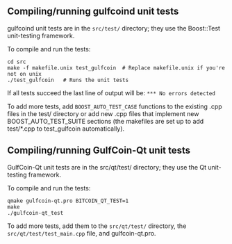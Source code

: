Compiling/running gulfcoind unit tests
------------------------------------

gulfcoind unit tests are in the `src/test/` directory; they
use the Boost::Test unit-testing framework.

To compile and run the tests:

	cd src
	make -f makefile.unix test_gulfcoin  # Replace makefile.unix if you're not on unix
	./test_gulfcoin   # Runs the unit tests

If all tests succeed the last line of output will be:
`*** No errors detected`

To add more tests, add `BOOST_AUTO_TEST_CASE` functions to the existing
.cpp files in the test/ directory or add new .cpp files that
implement new BOOST_AUTO_TEST_SUITE sections (the makefiles are
set up to add test/*.cpp to test_gulfcoin automatically).


Compiling/running GulfCoin-Qt unit tests
---------------------------------------

GulfCoin-Qt unit tests are in the src/qt/test/ directory; they
use the Qt unit-testing framework.

To compile and run the tests:

	qmake gulfcoin-qt.pro BITCOIN_QT_TEST=1
	make
	./gulfcoin-qt_test

To add more tests, add them to the `src/qt/test/` directory,
the `src/qt/test/test_main.cpp` file, and gulfcoin-qt.pro.
